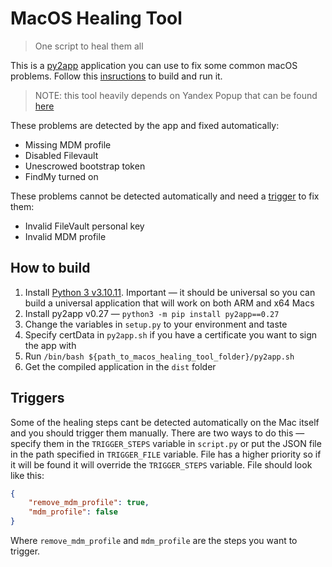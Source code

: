 # MacOS Healing Tool

> One script to heal them all

This is a [py2app](https://py2app.readthedocs.io/en/latest/) application you can use to fix some common macOS problems. Follow this [insructions](#how-to-build) to build and run it.

> NOTE: this tool heavily depends on Yandex Popup that can be found [here](https://github.com/ya-appleinfra/yandex-popup)

These problems are detected by the app and fixed automatically:

- Missing MDM profile
- Disabled Filevault
- Unescrowed bootstrap token
- FindMy turned on

These problems cannot be detected automatically and need a [trigger](##triggers) to fix them:

- Invalid FileVault personal key
- Invalid MDM profile

## How to build

1. Install [Python 3 v3.10.11](https://www.python.org/ftp/python/3.10.11/python-3.10.11-macos11.pkg). Important — it should be universal so you can build a universal application that will work on both ARM and x64 Macs
2. Install py2app v0.27 — `python3 -m pip install py2app==0.27`
3. Сhange the variables in `setup.py` to your environment and taste
4. Specify certData in `py2app.sh` if you have a certificate you want to sign the app with
5. Run `/bin/bash ${path_to_macos_healing_tool_folder}/py2app.sh`
6. Get the сompiled application in the `dist` folder

## Triggers

Some of the healing steps cant be detected automatically on the Mac itself and you should trigger them manually. There are two ways to do this — specify them in the `TRIGGER_STEPS` variable in `script.py` or put the JSON file in the path specified in `TRIGGER_FILE` variable. File has a higher priority so if it will be found it will override the `TRIGGER_STEPS` variable. File should look like this:

```json
{
    "remove_mdm_profile": true,
    "mdm_profile": false
}
```

Where `remove_mdm_profile` and `mdm_profile` are the steps you want to trigger.